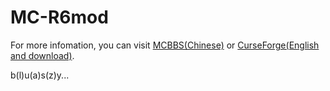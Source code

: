 # MC-R6mod
For more infomation, you can visit [MCBBS(Chinese)](https://www.mcbbs.net/thread-1117023-1-1.html) or [CurseForge(English and download)](https://www.curseforge.com/minecraft/mc-mods/rainbow6).

b(l)u(a)s(z)y...
